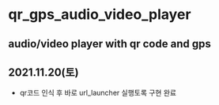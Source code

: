 # qr_gps_audio_video_player

## audio/video player with qr code and gps

## 2021.11.20(토)
- qr코드 인식 후 바로 url_launcher 실행토록 구현 완료